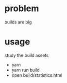 # problem

builds are big

# usage

study the build assets

- yarn
- yarn run build
- open build/statistics.html
